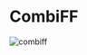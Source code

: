 # CombiFF

![combiff](https://user-images.githubusercontent.com/13115540/139452181-34123bf6-68ad-45d0-a0f7-662f15ad29fb.png)
